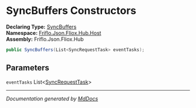 ﻿<!--  
  <auto-generated>   
    The contents of this file were generated by a tool.  
    Changes to this file may be list if the file is regenerated  
  </auto-generated>   
-->

# SyncBuffers Constructors

**Declaring Type:** [SyncBuffers](../index.md)  
**Namespace:** [Friflo.Json.Fliox.Hub.Host](../../index.md)  
**Assembly:** Friflo.Json.Fliox.Hub

```csharp
public SyncBuffers(List<SyncRequestTask> eventTasks);
```

## Parameters

`eventTasks`  List\<[SyncRequestTask](../../../Protocol/Tasks/SyncRequestTask/index.md)\>

___

*Documentation generated by [MdDocs](https://github.com/ap0llo/mddocs)*
